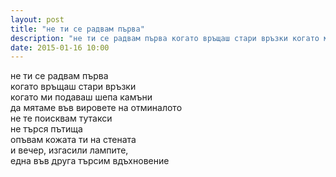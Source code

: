 ```yaml
---
layout: post
title: "не ти се радвам първа"
description: "не ти се радвам първа когато връщаш стари връзки когато ми подаваш шепа камъни"
date: 2015-01-16 10:00
---
```

не ти се радвам първа  
когато връщаш стари връзки  
когато ми подаваш шепа камъни  
да мятаме във вировете на отминалото   
не те поисквам тутакси  
не търся пътища  
опъвам кожата ти на стената  
и вечер, изгасили лампите,  
една във друга търсим вдъхновение
